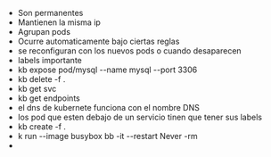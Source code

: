 - Son permanentes
- Mantienen la misma ip
- Agrupan pods
- Ocurre automaticamente bajo ciertas reglas
- se reconfiguran con los nuevos pods o cuando desaparecen
- labels importante
- kb expose pod/mysql --name mysql --port 3306
- kb delete -f .
- kb get svc
- kb get endpoints
- el dns de kubernete funciona con el nombre DNS
- los pod que esten debajo de un servicio tinen que tener sus labels
- kb create -f .
- k run --image busybox bb -it --restart Never -rm
-